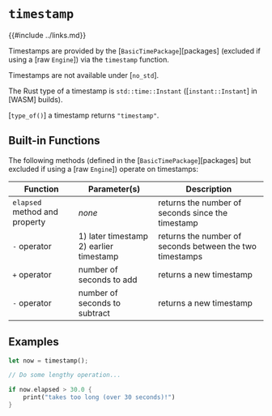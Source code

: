 `timestamp`
===========

{{#include ../links.md}}

Timestamps are provided by the [`BasicTimePackage`][packages] (excluded if using a [raw `Engine`])
via the `timestamp` function.

Timestamps are not available under [`no_std`].

The Rust type of a timestamp is `std::time::Instant` ([`instant::Instant`] in [WASM] builds).

[`type_of()`] a timestamp returns `"timestamp"`.


Built-in Functions
-----------------

The following methods (defined in the [`BasicTimePackage`][packages] but excluded if using a [raw `Engine`]) operate on timestamps:

| Function                      | Parameter(s)                                | Description                                              |
| ----------------------------- | ------------------------------------------- | -------------------------------------------------------- |
| `elapsed` method and property | _none_                                      | returns the number of seconds since the timestamp        |
| `-` operator                  | 1) later timestamp<br/>2) earlier timestamp | returns the number of seconds between the two timestamps |
| `+` operator                  | number of seconds to add                    | returns a new timestamp                                  |
| `-` operator                  | number of seconds to subtract               | returns a new timestamp                                  |


Examples
--------

```rust , no_run
let now = timestamp();

// Do some lengthy operation...

if now.elapsed > 30.0 {
    print("takes too long (over 30 seconds)!")
}
```
